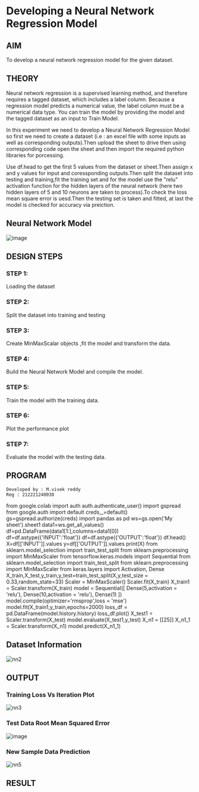 # Developing a Neural Network Regression Model

## AIM

To develop a neural network regression model for the given dataset.

## THEORY

Neural network regression is a supervised learning method, and therefore requires a tagged dataset, which includes a label column. Because a regression model predicts a numerical value, the label column must be a numerical data type. You can train the model by providing the model and the tagged dataset as an input to Train Model.

In this experiment we need to develop a Neural Network Regression Model so first we need to create a dataset (i.e : an excel file with some inputs as well as corresponding outputs).Then upload the sheet to drive then using corresponding code open the sheet and then import the required python libraries for porcessing.

Use df.head to get the first 5 values from the dataset or sheet.Then assign x and y values for input and coressponding outputs.Then split the dataset into testing and training,fit the training set and for the model use the "relu" activation function for the hidden layers of the neural network (here two hidden layers of 5 and 10 neurons are taken to process).To check the loss mean square error is uesd.Then the testing set is taken and fitted, at last the model is checked for accuracy via preiction.

## Neural Network Model

![image](https://github.com/Vivekreddy8360/basic-nn-model/assets/94525701/b54d3977-22f9-4660-a836-fda7835eb016)

## DESIGN STEPS

### STEP 1:

Loading the dataset

### STEP 2:

Split the dataset into training and testing

### STEP 3:

Create MinMaxScalar objects ,fit the model and transform the data.

### STEP 4:

Build the Neural Network Model and compile the model.

### STEP 5:

Train the model with the training data.

### STEP 6:

Plot the performance plot

### STEP 7:

Evaluate the model with the testing data.

## PROGRAM
```
Developed by : M.vivek reddy
Reg : 212221240030
```
from google.colab import auth
auth.authenticate_user()
import gspread
from google.auth import default
creds,_=default()
gs=gspread.authorize(creds)
import pandas as pd
ws=gs.open('My sheet').sheet1
data1=ws.get_all_values()
df=pd.DataFrame(data1[1:],columns=data1[0])
df=df.astype({'INPUT':'float'})
df=df.astype({'OUTPUT':'float'})
df.head()
X=df[['INPUT']].values
y=df[['OUTPUT']].values
print(X)
from sklearn.model_selection import train_test_split
from sklearn.preprocessing import MinMaxScaler
from tensorflow.keras.models import Sequential
from sklearn.model_selection import train_test_split
from sklearn.preprocessing import MinMaxScaler
from keras.layers import Activation, Dense
X_train,X_test,y_train,y_test=train_test_split(X,y,test_size = 0.33,random_state=33)
Scaler = MinMaxScaler()
Scaler.fit(X_train)
X_train1 = Scaler.transform(X_train)
model = Sequential([
    Dense(5,activation = 'relu'),
    Dense(10,activation = 'relu'),
    Dense(1)
])
model.compile(optimizer='rmsprop',loss = 'mse')
model.fit(X_train1,y_train,epochs=2000)
loss_df = pd.DataFrame(model.history.history)
loss_df.plot()
X_test1 = Scaler.transform(X_test)
model.evaluate(X_test1,y_test)
X_n1 = [[25]]
X_n1_1 = Scaler.transform(X_n1)
model.predict(X_n1_1)
## Dataset Information

![nn2](https://github.com/Vivekreddy8360/basic-nn-model/assets/94525701/3a11984d-44ee-4515-bdba-5174a1774ca3)


## OUTPUT


### Training Loss Vs Iteration Plot


![nn3](https://github.com/Vivekreddy8360/basic-nn-model/assets/94525701/f918d52f-a8e1-4822-b57c-f13fd49b3fe3)

### Test Data Root Mean Squared Error

![image](https://github.com/Vivekreddy8360/basic-nn-model/assets/94525701/ce84c0c5-5485-43c2-8526-4e5957bc92c3)


### New Sample Data Prediction

![nn5](https://github.com/Vivekreddy8360/basic-nn-model/assets/94525701/8209d18e-c38a-4633-bc6f-c6360c62d3aa)


## RESULT
